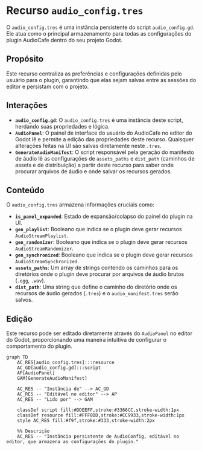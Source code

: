 # Recurso `audio_config.tres`

O `audio_config.tres` é uma instância persistente do script `audio_config.gd`. Ele atua como o principal armazenamento para todas as configurações do plugin AudioCafe dentro do seu projeto Godot.

## Propósito

Este recurso centraliza as preferências e configurações definidas pelo usuário para o plugin, garantindo que elas sejam salvas entre as sessões do editor e persistam com o projeto.

## Interações

*   **`audio_config.gd`**: O `audio_config.tres` é uma instância deste script, herdando suas propriedades e lógica.
*   **`AudioPanel`**: O painel de interface do usuário do AudioCafe no editor do Godot lê e permite a edição das propriedades deste recurso. Quaisquer alterações feitas na UI são salvas diretamente neste `.tres`.
*   **`GenerateAudioManifest`**: O script responsável pela geração do manifesto de áudio lê as configurações de `assets_paths` e `dist_path` (caminhos de assets e de distribuição) a partir deste recurso para saber onde procurar arquivos de áudio e onde salvar os recursos gerados.

## Conteúdo

O `audio_config.tres` armazena informações cruciais como:

*   **`is_panel_expanded`**: Estado de expansão/colapso do painel do plugin na UI.
*   **`gen_playlist`**: Booleano que indica se o plugin deve gerar recursos `AudioStreamPlaylist`.
*   **`gen_randomizer`**: Booleano que indica se o plugin deve gerar recursos `AudioStreamRandomizer`.
*   **`gen_synchronized`**: Booleano que indica se o plugin deve gerar recursos `AudioStreamSynchronized`.
*   **`assets_paths`**: Um array de strings contendo os caminhos para os diretórios onde o plugin deve procurar por arquivos de áudio brutos (`.ogg`, `.wav`).
*   **`dist_path`**: Uma string que define o caminho do diretório onde os recursos de áudio gerados (`.tres`) e o `audio_manifest.tres` serão salvos.

## Edição

Este recurso pode ser editado diretamente através do `AudioPanel` no editor do Godot, proporcionando uma maneira intuitiva de configurar o comportamento do plugin.

```mermaid
graph TD
    AC_RES[audio_config.tres]:::resource
    AC_GD[audio_config.gd]:::script
    AP[AudioPanel]
    GAM[GenerateAudioManifest]

    AC_RES -- "Instância de" --> AC_GD
    AC_RES -- "Editável no editor" --> AP
    AC_RES -- "Lido por" --> GAM

    classDef script fill:#DDEEFF,stroke:#3366CC,stroke-width:1px
    classDef resource fill:#FFF0DD,stroke:#CC9933,stroke-width:1px
    style AC_RES fill:#f9f,stroke:#333,stroke-width:2px

    %% Descrição
    AC_RES -- "Instância persistente de AudioConfig, editável no editor, que armazena as configurações do plugin."
```